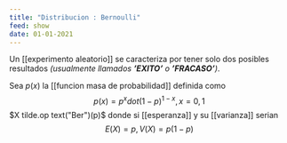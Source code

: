 ```yaml
---
title: "Distribucion : Bernoulli"
feed: show
date: 01-01-2021
---
```


Un [[experimento aleatorio]] se caracteriza por tener solo dos posibles resultados *(usualmente llamados **’EXITO’** o **’FRACASO’**)*.

Sea $p(x)$ la  [[funcion masa de probabilidad]] definida como  $$p(x)=p^x dot (1-p)^{1-x}, x=0,1$$ 
$X tilde.op text("Ber")(p)$ donde si  [[esperanza]] y su [[varianza]] serian  $$E(X) = p, V(X) = p(1-p)$$ 



